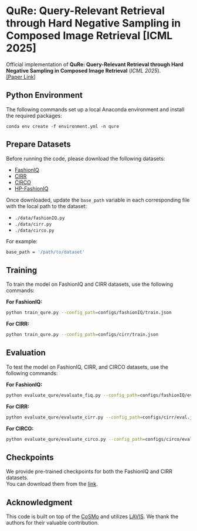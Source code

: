 
# QuRe: Query-Relevant Retrieval through Hard Negative Sampling in Composed Image Retrieval [ICML 2025]

Official implementation of **QuRe: Query-Relevant Retrieval through Hard Negative Sampling in Composed Image Retrieval** (*ICML 2025*).  
[[Paper Link]]()


## Python Environment


The following commands set up a local Anaconda environment and install the required packages:

    conda env create -f environment.yml -n qure



## Prepare Datasets 
Before running the code, please download the following datasets:

- [FashionIQ](https://github.com/XiaoxiaoGuo/fashion-iq)
- [CIRR](https://github.com/Cuberick-Orion/CIRR)
- [CIRCO](https://github.com/miccunifi/CIRCO)
- [HP-FashionIQ](https://github.com/jackwaky/QuRe/tree/main/HP_FashionIQ)

Once downloaded, update the `base_path` variable in each corresponding file with the local path to the dataset:

- `./data/fashionIQ.py`
- `./data/cirr.py`
- `./data/circo.py`

For example:
```bash
base_path = '/path/to/dataset'
```
    


## Training

To train the model on FashionIQ and CIRR datasets, use the following commands:

**For FashionIQ:**
```bash
python train_qure.py --config_path=configs/fashionIQ/train.json
```

**For CIRR:**
```bash
python train_qure.py --config_path=configs/cirr/train.json
```

## Evaluation

To test the model on FashionIQ, CIRR, and CIRCO datasets, use the following commands:

**For FashionIQ:**
```bash
python evaluate_qure/evaluate_fiq.py --config_path=configs/fashionIQ/eval.json
```

**For CIRR:**
```bash
python evaluate_qure/evaluate_cirr.py --config_path=configs/cirr/eval.json
```

**For CIRCO:**
```bash
python evaluate_qure/evaluate_circo.py --config_path=configs/circo/eval.json
```

## Checkpoints

We provide pre-trained checkpoints for both the FashionIQ and CIRR datasets.  
You can download them from the [link](https://drive.google.com/drive/folders/1tEMZ4wcriZOQZNsXdo5R5IiLOud3ecph?usp=drive_link).


## Acknowledgment
This code is built on top of the [CoSMo](https://github.com/postBG/CosMo.pytorch) and utilizes [LAVIS](https://github.com/salesforce/LAVIS).
We thank the authors for their valuable contribution.